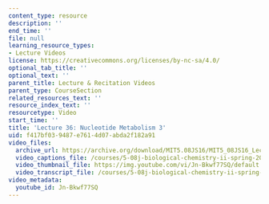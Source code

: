 ```yaml
---
content_type: resource
description: ''
end_time: ''
file: null
learning_resource_types:
- Lecture Videos
license: https://creativecommons.org/licenses/by-nc-sa/4.0/
optional_tab_title: ''
optional_text: ''
parent_title: Lecture & Recitation Videos
parent_type: CourseSection
related_resources_text: ''
resource_index_text: ''
resourcetype: Video
start_time: ''
title: 'Lecture 36: Nucleotide Metabolism 3'
uid: f417bf03-9487-e761-4d07-abda2f182a91
video_files:
  archive_url: https://archive.org/download/MIT5.08JS16/MIT5_08JS16_Lecture_36_300k.mp4
  video_captions_file: /courses/5-08j-biological-chemistry-ii-spring-2016/bdcbf81d2c565989be087529b220a484_Jn-Bkwf77SQ.vtt
  video_thumbnail_file: https://img.youtube.com/vi/Jn-Bkwf77SQ/default.jpg
  video_transcript_file: /courses/5-08j-biological-chemistry-ii-spring-2016/037ca3242bac946d071d65b0de1f5b9d_Jn-Bkwf77SQ.pdf
video_metadata:
  youtube_id: Jn-Bkwf77SQ
---
```

